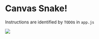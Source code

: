 # Canvas Snake!

Instructions are identified by `TODO`s in `app.js`

![](http://forums.imore.com/attachments/iphone-apps-games/89090d1440584743t-snake-2-5d-only-best-snake-game-ever-here-comes-boom640px.gif)
